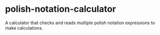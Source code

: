 # polish-notation-calculator
A calculator that checks and reads multiple polish notation expressions to make calculations.
